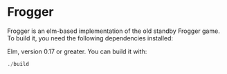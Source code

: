 
# Frogger

Frogger is an elm-based implementation of the old standby Frogger game. To build it, you need the following dependencies installed:

Elm, version 0.17 or greater.
You can build it with:

```javascript
./build
```
